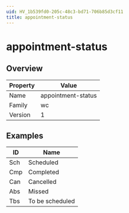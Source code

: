 ```yaml
---
uid: HV_1b539fd0-205c-48c3-bd71-706b85d3cf11
title: appointment-status
---
```


# appointment-status

## Overview

Property|Value
---|--- 
Name|appointment-status 
Family|wc 
Version|1

## Examples

ID|Name
---|--- 
Sch|Scheduled 
Cmp|Completed 
Can|Cancelled 
Abs|Missed 
Tbs|To be scheduled
